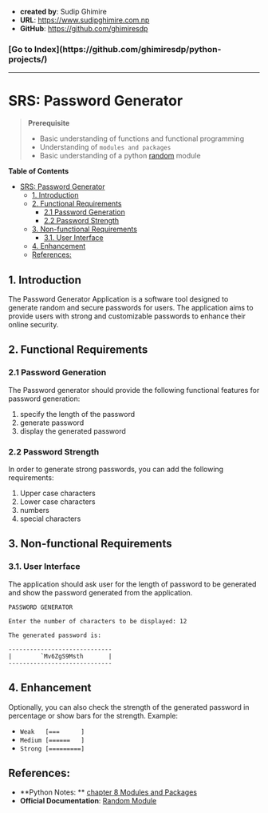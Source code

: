 - **created by**: Sudip Ghimire
- **URL**: https://www.sudipghimire.com.np
- **GitHub**: https://github.com/ghimiresdp

<h3>[Go to Index](https://github.com/ghimiresdp/python-projects/)</h3><hr>

# SRS: Password Generator

> **Prerequisite**
> - Basic understanding of functions and functional programming
> - Understanding of `modules and packages`
> - Basic understanding of a python [random](https://docs.python.org/3/library/random.html) module


**Table of Contents**

- [SRS: Password Generator](#srs-password-generator)
    - [1. Introduction](#1-introduction)
    - [2. Functional Requirements](#2-functional-requirements)
        - [2.1 Password Generation](#21-password-generation)
        - [2.2 Password Strength](#22-password-strength)
    - [3. Non-functional Requirements](#3-non-functional-requirements)
        - [3.1. User Interface](#31-user-interface)
    - [4. Enhancement](#4-enhancement)
    - [References:](#references)

## 1. Introduction

The Password Generator Application is a software tool designed to generate
random and secure passwords for users. The application aims to provide users
with strong and customizable passwords to enhance their online security.

## 2. Functional Requirements

### 2.1 Password Generation

The Password generator should provide the following functional features for
password generation:

1. specify the length of the password
2. generate password
3. display the generated password

### 2.2 Password Strength

In order to generate strong passwords, you can add the following requirements:

1. Upper case characters
2. Lower case characters
3. numbers
4. special characters

## 3. Non-functional Requirements

### 3.1. User Interface

The application should ask user for the length of password to be generated
and show the password generated from the application.

```
PASSWORD GENERATOR

Enter the number of characters to be displayed: 12

The generated password is:

-----------------------------
|        `Mv6ZgS9Msth       |
-----------------------------
```

## 4. Enhancement

Optionally, you can also check the strength of the generated password
in percentage or show bars for the strength.
Example:

- `Weak   [===      ]`
- `Medium [======   ]`
- `Strong [=========]`

## References:

- **Python Notes:
  ** [chapter 8 Modules and Packages](https://github.com/ghimiresdp/python-notes/blob/main/c08_modules_packages/chapter%208.4%20random.md)
- **Official Documentation**: [Random Module](https://docs.python.org/3/library/random.html)
